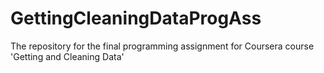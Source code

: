 # GettingCleaningDataProgAss
The repository for the final programming assignment for Coursera course 'Getting and Cleaning Data'
